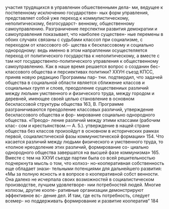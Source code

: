 участия трудящихся в управленин обшественнымн дела-
ми, ведущее к постепенному исключению государствен-
ных форм управления, представляет собой уже переход
к коммупистическому, неполитическому, безгосударст-
венному, общественному самоуправлению.
Разграничение перспектни развития демократии и
самоуправления показывает, что наиболее существен-
ные перемены в обоих случаях связаны с судьбами
классоп при социализме, с переходом от классового об-
щества к бесклассовому и социально однородному: ведь
именно в этом напраплении осущестеляется переход от
политического государства к нелолитическому, а вместе
с там нот государственпо-политического управления к
общественному самоуправлению.
Как в наше время решается вопрос о созданин бес-
классового общества и персиективах политики? ХХУН
съезд КПСС, приняв новую редакцию Программы пар-
тни. подтвердил, что задачей общества в социальной
области является сближение классов и социальных
групп и слоев, преодоление существениых различий
между люльмн умственного и физического труда, между
городом и деревней, имеющее своей целью становление
в основном  бесклассовой структуры общества 163, В.
Программе разграничиваются преодоление классовых
различий, утверждение бесклассового общества и фор-
мирование социально однородного общества. «Преодо-
ление различий между этими классами (рабочим клас-
сом и крестьянством.— А. 5.). утверждение в нащей
стране общества без классов произойдут в основном в
исторических рамках первой, социалистической фазы
коммунистической формации» 154. Что касается различий
между людьми физического и умственного труда, то
«полное нреодоление этих различий, формирование со-
циально однородного общества завершатся на высшей
фазе коммунизма» 165.
Вместе с тем на ХХУИ съезде партии была со всей
решительностью подчеркнута мысль о том, что колхоз-
но-кооперативная собственность еще обладает знази-
тельными потенциями для дальнейшего развития: «Мы
за полную ясность и в вопросе о кооперативной собст
венности. Она далеко не исчерпала своих возможностей
в социалистическом производстве, лучшем удовлетворе-
нии потребностей людей. Многие колхозы, другие коопе-
ративные организации демонстрируют эффективное вс-
дение дел. И там, где есть потребность, следует всемер-
но поддерживать формирование и развитие кооператив“
184
